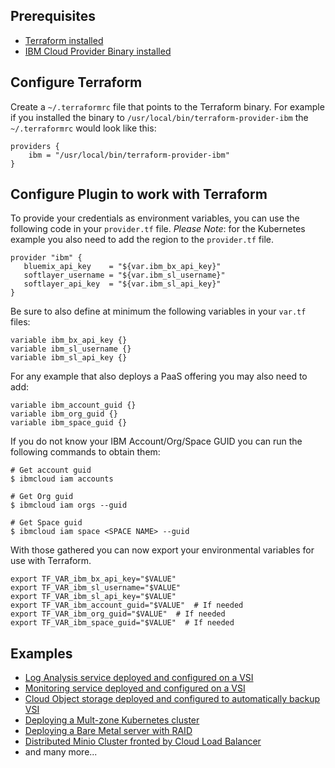 ## Prerequisites  
- [Terraform installed](https://www.terraform.io/intro/getting-started/install.html)
- [IBM Cloud Provider Binary installed](https://github.com/IBM-Cloud/terraform-provider-ibm/releases)

## Configure Terraform  
Create a `~/.terraformrc` file that points to the Terraform binary. For example if you installed the binary to `/usr/local/bin/terraform-provider-ibm` the `~/.terraformrc` would look like this:

```hcl
providers {
    ibm = "/usr/local/bin/terraform-provider-ibm"
}
```

## Configure Plugin to work with Terraform

To provide your credentials as environment variables, you can use the following code in your `provider.tf` file. *Please Note*: for the Kubernetes example you also need to add the region to the `provider.tf` file. 

```hcl
provider "ibm" {
   bluemix_api_key    = "${var.ibm_bx_api_key}"
   softlayer_username = "${var.ibm_sl_username}"
   softlayer_api_key  = "${var.ibm_sl_api_key}"
}
```

Be sure to also define at minimum the following variables in your `var.tf` files:

```hcl
variable ibm_bx_api_key {}
variable ibm_sl_username {}
variable ibm_sl_api_key {}
```

For any example that also deploys a PaaS offering you may also need to add:

```
variable ibm_account_guid {}
variable ibm_org_guid {}
variable ibm_space_guid {}
```

If you do not know your IBM Account/Org/Space GUID you can run the following commands to obtain them:

```shell
# Get account guid 
$ ibmcloud iam accounts

# Get Org guid
$ ibmcloud iam orgs --guid

# Get Space guid
$ ibmcloud iam space <SPACE NAME> --guid
```

With those gathered you can now export your environmental variables for use with Terraform. 

```shell
export TF_VAR_ibm_bx_api_key="$VALUE"
export TF_VAR_ibm_sl_username="$VALUE"
export TF_VAR_ibm_sl_api_key="$VALUE"
export TF_VAR_ibm_account_guid="$VALUE"  # If needed
export TF_VAR_ibm_org_guid="$VALUE"  # If needed
export TF_VAR_ibm_space_guid="$VALUE"  # If needed
```

## Examples

- [Log Analysis service deployed and configured on a VSI](LogAnalysisVSI/)
- [Monitoring service deployed and configured on a VSI](MonitoringVSI/)
- [Cloud Object storage deployed and configured to automatically backup VSI](VsiWithCosBackup/)
- [Deploying a Mult-zone Kubernetes cluster](KubernetesMultiZoneCluster/)
- [Deploying a Bare Metal server with RAID](BareMetalServer/)
- [Distributed Minio Cluster fronted by Cloud Load Balancer](LBaaSMinioVSI/)
- and many more... 
